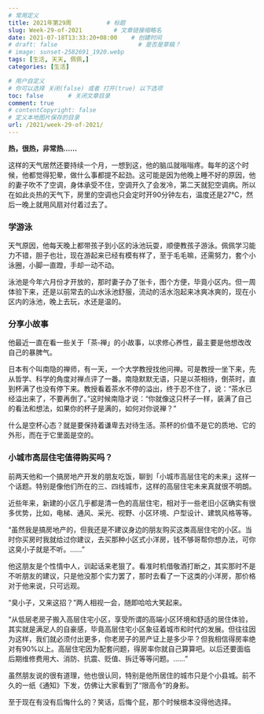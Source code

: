 ```yaml
---
# 常用定义
title: 2021年第29周          # 标题
slug: Week-29-of-2021         # 文章链接缩略名
date: 2021-07-18T13:33:20+08:00    # 创建时间
# draft: false                       # 是否是草稿？
# image: sunset-2582691_1920.webp
tags: [生活, 天天, 佩佩,]
categories: [生活]

# 用户自定义
# 你可以选择 关闭(false) 或者 打开(true) 以下选项
toc: false       # 关闭文章目录
comment: true
# contentCopyright: false
# 定义本地图片保存的目录
url: /2021/week-29-of-2021/
---
```


**热，很热，非常热……**

这样的天气居然还要持续一个月，一想到这，他的脑瓜就嗡嗡疼。每年的这个时候，他都觉得犯晕，做什么事都提不起劲。这可能是因为他晚上睡不好的原因，他的妻子吹不了空调，身体承受不住，空调开久了会发冷，第二天就犯空调病。所以在如此炎热的天气下，房里的空调也只会定时开90分钟左右，温度还是27℃，然后一晚上就用风扇对付着过去了。

### 学游泳

天气原因，他每天晚上都带孩子到小区的泳池玩耍，顺便教孩子游泳。佩佩学习能力不错，胆子也壮，现在游起来已经有模有样了，至于毛毛嘛，还需努力，套个小泳圈，小脚一直蹬，手却一动不动。

泳池是今年六月份才开放的，那时妻子办了张卡，图个方便，毕竟小区内。但一周体验下来，还是以前常去的山水泳池舒服，流动的活水泡起来冰爽冰爽的，现在小区内的泳池，晚上去玩，水还是温的。

### 分享小故事

他最近一直在看一些关于「茶▫禅」的小故事，以求修心养性，最主要是他想改改自己的暴脾气。

日本有个叫南隐的禅师，有一天，一个大学教授找他问禅。可是教授一坐下来，先从哲学、科学的角度对禅点评了一番。南隐默默无语，只是以茶相待，倒茶时，直到杯满了也没有停下来。教授看着茶水不停的溢出，终于忍不住了，说：“茶水已经溢出来了，不要再倒了。”这时候南隐才说：“你就像这只杯子一样，装满了自己的看法和想法，如果你的杯子是满的，如何对你说禅？”

什么是空杯心态？就是要保持着谦卑去对待生活。茶杯的价值不是它的质地、它的外形，而在于它里面是空的。

### 小城市高层住宅值得购买吗？

前两天他和一个搞房地产开发的朋友吃饭，聊到「小城市高层住宅的未来」这样一个话题。特别是像他们所在的三、四线城市，这样的高层住宅未来真就很不明朗。

近些年来，新建的小区几乎都是清一色的高层住宅，相对于一些老旧小区确实有很多优势，比如，电梯、通风、采光、视野、小区环境、户型设计、建筑风格等等。

“虽然我是搞房地产的，但我还是不建议身边的朋友购买这类高层住宅的小区。当时你买房时我就给过你建议，去买那种小区式小洋房，钱不够哥帮你想办法，可你这臭小子就是不听。……”

他这朋友是个性情中人，训起话来老狠了。看准时机借敬酒打断之，其实那时不是不听朋友的建议，只是他没那个实力罢了，那时去看了一下这类的小洋房，那价格对于他来说，只可远观。

“臭小子，又来这招？”两人相视一会，随即哈哈大笑起来。

“从低层老房子搬入高层住宅小区，享受所谓的高端小区环境和舒适的居住体验，其实就是满足人的自豪感，毕竟高层住宅小区象征着城市和时代的发展。但往往因为这样，我们就必须付出更多，你老房子的房产证上是多少平？但我相信得房率绝对有90%以上。高层住宅因为配套问题，得房率你就自己算算吧。以后还要面临后期维修费用大、消防、抗震、贬值、拆迁等等问题。……”

虽然朋友说的很有道理，他也很认同，特别是他所居住的城市只是个小县城。前不久的一纸《通知》下发，仿佛让大家看到了“限高令”的身影。

至于现在有没有后悔什么的？笑话，后悔个屁，那个时候根本没得他选择。